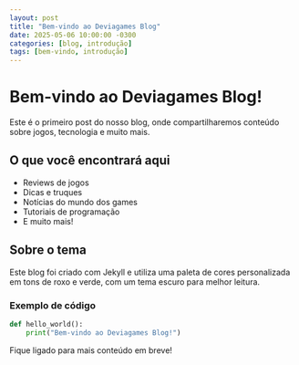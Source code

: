 ```yaml
---
layout: post
title: "Bem-vindo ao Deviagames Blog"
date: 2025-05-06 10:00:00 -0300
categories: [blog, introdução]
tags: [bem-vindo, introdução]
---
```


# Bem-vindo ao Deviagames Blog!

Este é o primeiro post do nosso blog, onde compartilharemos conteúdo sobre jogos, tecnologia e muito mais.

## O que você encontrará aqui

- Reviews de jogos
- Dicas e truques
- Notícias do mundo dos games
- Tutoriais de programação
- E muito mais!

## Sobre o tema

Este blog foi criado com Jekyll e utiliza uma paleta de cores personalizada em tons de roxo e verde, com um tema escuro para melhor leitura.

### Exemplo de código

```python
def hello_world():
    print("Bem-vindo ao Deviagames Blog!")
```

Fique ligado para mais conteúdo em breve! 